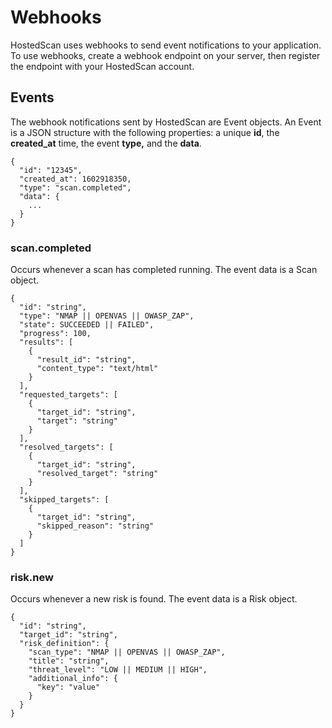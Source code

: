# Webhooks

HostedScan uses webhooks to send event notifications to your application. To use webhooks, create a webhook endpoint on your server, then register the endpoint with your HostedScan account.

## Events

The webhook notifications sent by HostedScan are Event objects. An Event is a JSON structure with the following properties: a unique **id**, the **created\_at** time, the event **type,** and the **data**. 

```text
{
  "id": "12345",
  "created_at": 1602918350,
  "type": "scan.completed",
  "data": {
    ...
  }
}
```

### scan.completed

Occurs whenever a scan has completed running. The event data is a Scan object.

```text
{
  "id": "string",
  "type": "NMAP || OPENVAS || OWASP_ZAP",
  "state": SUCCEEDED || FAILED",
  "progress": 100,
  "results": [
    {
      "result_id": "string",
      "content_type": "text/html"
    }
  ],
  "requested_targets": [
    {
      "target_id": "string",
      "target": "string"
    }
  ],
  "resolved_targets": [
    {
      "target_id": "string",
      "resolved_target": "string"
    }
  ],
  "skipped_targets": [
    {
      "target_id": "string",
      "skipped_reason": "string"
    }
  ]
}
```

### risk.new

Occurs whenever a new risk is found. The event data is a Risk object.

```text
{
  "id": "string",
  "target_id": "string",
  "risk_definition": {
    "scan_type": "NMAP || OPENVAS || OWASP_ZAP",
    "title": "string",
    "threat_level": "LOW || MEDIUM || HIGH",
    "additional_info": {
      "key": "value"
    }
  }
}
```

